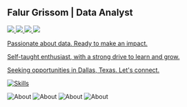 ## Falur Grissom | Data Analyst

<a href="https://www.linkedin.com/in/falurg"><img src="https://img.shields.io/badge/linkedin-%230077B5.svg?&style=for-the-badge&logo=linkedin&logoColor=white" />
<a href="https://discord.com/users/falurg"><img src="https://img.shields.io/badge/Discord-5865F2?style=for-the-badge&logo=discord&logoColor=white" />
<a href="https://twitter.com/falur_g"><img src="https://img.shields.io/badge/Twitter-1DA1F2?style=for-the-badge&logo=twitter&logoColor=white" />
<a href="https://github.com/falurg/Portfolio"><img src="https://img.shields.io/badge/-Portfolio-5865f2?style=for-the-badge" />

Passionate about data. Ready to make an impact.

Self-taught enthusiast, with a strong drive to learn and grow.

Seeking opportunities in Dallas, Texas. Let's connect.

[![Skills](https://skillicons.dev/icons?i=py,vscode,mysql,sqlite,postgres,linux,bash,selenium)](https://skillicons.dev)

![About](https://img.shields.io/badge/currently-online-brightgreen)
![About](https://img.shields.io/badge/playing-DiabloIV-red)
![About](https://img.shields.io/badge/coding-Python-blue)
![About](https://img.shields.io/badge/updated-06%2F16%2F23-orange)
<!--
**falurg/falurg** is a ✨ _special_ ✨ repository because its `README.md` (this file) appears on your GitHub profile.

Here are some ideas to get you started:

- 🔭 I’m currently working on ...
- 🌱 I’m currently learning ...
- 👯 I’m looking to collaborate on ...
- 🤔 I’m looking for help with ...
- 💬 Ask me about ...
- 📫 How to reach me: ...
- 😄 Pronouns: ...
- ⚡ Fun fact: ...
-->
